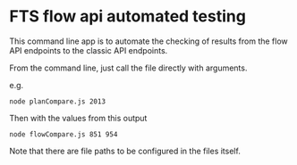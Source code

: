 # FTS flow api automated testing

This command line app is to automate the checking of results from the flow API endpoints to the classic API endpoints.

From the command line, just call the file directly with arguments.

e.g.
 ```
node planCompare.js 2013

 ```

 Then with the values from this output

 ```
node flowCompare.js 851 954
 ```

 Note that there are file paths to be configured in the files itself.